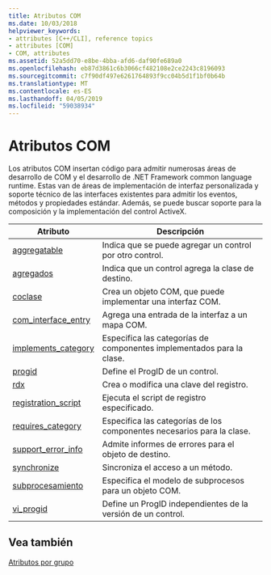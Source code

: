 ```yaml
---
title: Atributos COM
ms.date: 10/03/2018
helpviewer_keywords:
- attributes [C++/CLI], reference topics
- attributes [COM]
- COM, attributes
ms.assetid: 52a5dd70-e8be-4bba-afd6-daf90fe689a0
ms.openlocfilehash: eb87d3861c6b3066cf482108e2ce2243c8196093
ms.sourcegitcommit: c7f90df497e6261764893f9cc04b5d1f1bf0b64b
ms.translationtype: MT
ms.contentlocale: es-ES
ms.lasthandoff: 04/05/2019
ms.locfileid: "59038934"
---
```

# <a name="com-attributes"></a>Atributos COM

Los atributos COM insertan código para admitir numerosas áreas de desarrollo de COM y el desarrollo de .NET Framework common language runtime. Estas van de áreas de implementación de interfaz personalizada y soporte técnico de las interfaces existentes para admitir los eventos, métodos y propiedades estándar. Además, se puede buscar soporte para la composición y la implementación del control ActiveX.

|Atributo|Descripción|
|---------------|-----------------|
|[aggregatable](aggregatable.md)|Indica que se puede agregar un control por otro control.|
|[agregados](aggregates.md)|Indica que un control agrega la clase de destino.|
|[coclase](coclass.md)|Crea un objeto COM, que puede implementar una interfaz COM.|
|[com_interface_entry](com-interface-entry-cpp.md)|Agrega una entrada de la interfaz a un mapa COM.|
|[implements_category](implements-category.md)|Especifica las categorías de componentes implementados para la clase.|
|[progid](progid.md)|Define el ProgID de un control.|
|[rdx](rdx.md)|Crea o modifica una clave del registro.|
|[registration_script](registration-script.md)|Ejecuta el script de registro especificado.|
|[requires_category](requires-category.md)|Especifica las categorías de los componentes necesarios para la clase.|
|[support_error_info](support-error-info.md)|Admite informes de errores para el objeto de destino.|
|[synchronize](synchronize.md)|Sincroniza el acceso a un método.|
|[subprocesamiento](threading-cpp.md)|Especifica el modelo de subprocesos para un objeto COM.|
|[vi_progid](vi-progid.md)|Define un ProgID independientes de la versión de un control.|

## <a name="see-also"></a>Vea también

[Atributos por grupo](attributes-by-group.md)